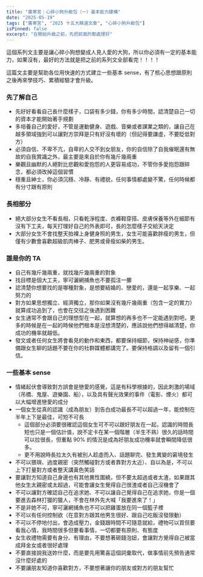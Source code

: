 ```yaml
---
title: "廣寒宮｜心碎小狗升級包（一）基本能力建構"
date: "2025-05-19"
tags: ["廣寒宮", "2025 十五大精選文章", "心碎小狗升級包"]
isPinned: false
excerpt: "在開始升級之前，先把前面的都處理好"
--- 
```


這個系列文主要是讓心碎小狗想變成人見人愛的大狗，所以你必須有一定的基本能力，如果沒有，最好的方法就是把之前的系列文全部看完！！！！

這篇文主要是幫助各位用快速的方式建立一些基本 sense，有了核心思想跟原則之後再來學技巧、累積經驗才會升級。

### 先了解自己
- 先好好看看自己長什麼樣子，口袋有多少錢，你有多少時間，認清楚自己一切的資本才能開始著手規劃
- 多培養自己的愛好，不管是運動健身、遊戲、音樂或者課業之類的，讓自己在越多領域強到可以讓對方崇拜是只有好沒有壞的（但記得要謙虛，不要貶低對方）
- 必須自信、不卑不亢，自卑的人交不到女朋友，你的自信除了自我催眠還有無故的自我賞識之外，最主要是來自於你有幾斤幾兩重
- 樂觀且幽默的人絕對比悲觀和愛抱怨的人更容易成功，不管你多愛抱怨跟碎念，都必須改掉這個習慣
- 穩重且紳士，你必須沉穩、冷靜、有禮貌，任何事情都處變不驚，任何時候都有分寸跟有原則

### 長相部分
- 絕大部分女生不看長相，只看乾淨程度、衣褲鞋穿搭、皮膚保養等外在細節有沒有下工夫，每天打理好自己的外表即可，長的怎麼樣子交給天決定
- 大部分女生不會找整天拍裸上身健身照的男生，女生可能喜歡胖瘦的男生，但僅有少數會喜歡超級肌肉棒子、肥男或骨瘦如柴的男生。

### 誰是你的 TA
- 自己有幾斤幾兩重，就找幾斤幾兩重的對象
- 找目標是個大工夫，寧可灑網捕魚也不要孤注一擲
- 認清楚你想要找的是哪種對象，是想要結婚的、戀愛的，還是一起享樂、一起努力的
- 對方如果思想獨立、經濟獨立，那你如果沒有幾斤幾兩重（包含一定的實力）就算成功追到了，也會在交往之後遇到困難
- 女生通常不會跟自己的理想型在一起，就算想的再多也不一定能遇到對吧，更多的時候是在一起的時候他們根本是沒想清楚的，應該說他們想得越清楚，你成功的機率就越低。
- 發文或者任何女生將會看見的動作和東西，都要保持細節，保持神祕感，你準備跟女生聊的話題不要在你的社群媒體都講完了。要保持格調以及留有一個引信。

### 一些基本 sense
- 情緒起伏會導致對方誤會是戀愛的感覺，這是有科學根據的，因此刺激的場域（吊橋、鬼屋、遊樂園、船），以及具有聲光效果的事件（電影、煙火）都可以大幅增進戀愛的成分
- 一個女生從真的認識（成為朋友）到告白成功最長不可以超過一年，能控制在半年上下是最佳，可短不可長
    - 這個部分必須要很確認這個女生可不可以跟好朋友在一起，認識的時間長短也只是一個估計值，說不定卡在某一個階層（半生不熟）很久的話時間可以拉很長，但重點 90% 的情況是成為好朋友成功機率就會瞬間降低很多。
    - 更不用說時長拉太久有被別人趁虛而入、話題聊完、發生異變的窘境發生
- 不可以猥瑣、過度親密（突然觸碰對方或者靠對方太近）、自以為是，不可以上下打量對方或者整天講黃色笑話
- 要讓對方知道自己身邊也有其他異性圍繞，但不要太超過或者太渣，如果跟其他女生太親密或太超過，可能會讓女生覺得自己很渣或者自己沒機會了
- 不可以讓對方確認自己在追求她、不可以讓自己覺得自己在追求她，你是一個要進去森林打獵的獵人，不會在林外先大喊「我要進來了！」
- 不是非她不可，寧可灑網捕魚也不可以把雞蛋放在同一個籃子裡
- 不可以有任何控制欲（在意對方跟其他男生很好、跟自己吃飯沒發限動）
- 不可以不停地付出，會造成壓力，金錢跟時間不可隨意就給，禮物可以買但要看我心情，我時間很多但要看事情，一切都要有原則、有態度
- 女生收禮物需要有身分、有理由，不要想著砸錢泡妞，會讓對方覺得自己被當成拜金女或者很好處理
- 不要直接說我送妳什麼，而是要先用驚喜這個詞彙取代，做事情前先預告通常沒什麼好處的
- 不要讓朋友知道你喜歡對方，不要想著讓你的朋友或對方的朋友幫忙